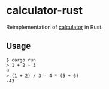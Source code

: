 # calculator-rust

Reimplementation of [calculator](https://github.com/yt2b/calculator) in Rust.

## Usage

```
$ cargo run
> 1 + 2 - 3
0
> (1 + 2) / 3 - 4 * (5 + 6)
-43
```
